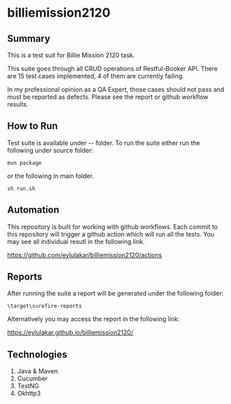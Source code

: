 # billiemission2120

## Summary

This is a test suit for Billie Mission 2120 task. 

This suite goes through all CRUD operations of Restful-Booker API.
There are 15 test cases implemented, 4 of them are currently failing.

In my professional opinion as a QA Expert, those cases should not pass and must be reported as defects. Please see the report or github workflow results.


## How to Run

Test suite is available under -- folder. To run the suite either run the following under source folder:

	mvn package

or the following in main folder.

	sh run.sh


## Automation

This repository is built for working with github workflows. Each commit to this repository will trigger a github action which will run all the tests.
You may see all individual resutl in the following link.

https://github.com/eylulakar/billiemission2120/actions


## Reports

After running the suite a report will be generated under the following folder:
	
	\target\surefire-reports

Alternatively you may access the report in the following link:
	
https://eylulakar.github.io/billiemission2120/


## Technologies

1. Java & Maven
1. Cucumber
1. TestNG
1. Okhttp3
	
